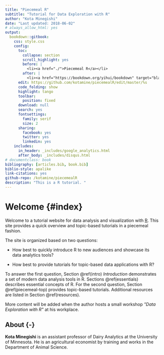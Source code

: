 ```yaml
--- 
title: "Piecemeal R"
subtitle: "Tutorial for Data Exploration with R"
author: "Kota Minegishi"
date: "Last updated: 2018-06-02"
# always_allow_html: yes
output: 
  bookdown::gitbook:
    css: style.css
    config:
      toc: 
        collapse: section
        scroll_highlight: yes
        before: |
          <li><a href="./">Piecemeal R</a></li>
        after: |
          <li><a href="https://bookdown.org/yihui/bookdown" target="blank">Published with bookdown</a></li>
      edit: https://github.com/kotamine/piecemealR/edit/master/%s
      code_folding: show
      highlight: tango
      toolbar:
        position: fixed
      download: null
      search: yes
      fontsettings:
        family: serif 
        size: 2
      sharing:
        facebook: yes
        twitter: yes
        linkedin: yes
    includes:
      in_header: _includes/google_analytics.html
      after_body: _includes/disqus.html
# documentclass: book
bibliography: [articles.bib, book.bib]
biblio-style: apalike
link-citations: yes
github-repo: /kotamine/piecemealR
description: "This is a R tutorial. "
---
```


# Welcome {#index}

Welcome to a tutorial website for data analysis and visualization with [R](https://www.r-project.org/). This site provides a quick overview and topic-based tutorials in a piecemeal fashion. 

The site is organized based on two questions: 

* How best to quickly introduce R to new audiences and showcase its data analytics tools? 

* How best to provide tutorials for topic-based data applications with R? 


To answer the first question, Section \@ref(intro) *Introduction* demonstrates a set of modern data analysis tools in R. Sections  \@ref(essentials) describes essential concepts of R. For the second question, Section \@ref(piecemeal-top) provides topic-based tutorials. Additional resources are listed in Section \@ref(resources).   

More content will be added when the author hosts a small workshop  _"Data Exploration with R"_  at his workplace.     


## About {-} 

__Kota Minegishi__ is an assistant professor of Dairy Analytics at the University of Minnesota. He is an agricultural economist by training and works in the Department of Animal Science.    

<!--
__Workshop__ 

- ~~random sampling, bootstrapping, and linear models \@ref(boot): July 3, 5-6pm (4:30 recap), Haecker 365~~

- ~~dplyr and ggplot2 exercise \@ref(dplyr): April 20, 5-6pm, Haecker 365.~~
-->

<!-- 
__New Contents__

* 2018-06-02: Section \@ref(boot) Action, Romance, and Chicks -->

<!-- * 2018-06-02: <span style="color:red">*Test upload. VERY Preliminary!*</span> --?









